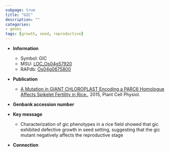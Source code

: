 ```yaml
---
subpage: true
title: "GIC"
description: ""
categories:
- genes
tags: [growth, seed, reproductive]
---
```


* **Information**  
    + Symbol: GIC  
    + MSU: [LOC_Os04g57920](http://rice.plantbiology.msu.edu/cgi-bin/ORF_infopage.cgi?orf=LOC_Os04g57920)  
    + RAPdb: [Os04g0675800](http://rapdb.dna.affrc.go.jp/viewer/gbrowse_details/irgsp1?name=Os04g0675800)  

* **Publication**  
    + [A Mutation in GIANT CHLOROPLAST Encoding a PARC6 Homologue Affects Spikelet Fertility in Rice.](http://www.ncbi.nlm.nih.gov/pubmed?term=A+Mutation+in+GIANT+CHLOROPLAST+Encoding+a+PARC6+Homologue+Affects+Spikelet+Fertility+in+Rice.%5BTitle%5D), 2015, Plant Cell Physiol.

* **Genbank accession number**  

* **Key message**  
    + Characterization of gic phenotypes in a rice field showed that gic exhibited defective growth in seed setting, suggesting that the gic mutant negatively affects the reproductive stage

* **Connection**  




